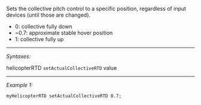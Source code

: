 Sets the collective pitch control to a specific position, regardless of input devices (until those are changed).
* 0: collective fully down
* ~0.7: approximate stable hover position
* 1: collective fully up


---
*Syntaxes:*

helicopterRTD `setActualCollectiveRTD` value

---
*Example 1:*

```sqf
myHelicopterRTD setActualCollectiveRTD 0.7;
```